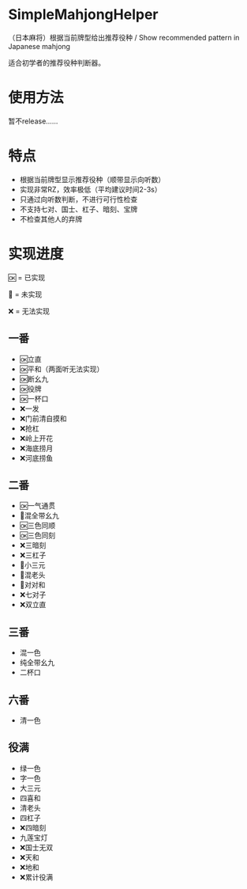 # SimpleMahjongHelper
 （日本麻将）根据当前牌型给出推荐役种 / Show recommended pattern in Japanese mahjong

适合初学者的推荐役种判断器。

# 使用方法
暂不release……

# 特点
- 根据当前牌型显示推荐役种（顺带显示向听数）
- 实现非常RZ，效率极低（平均建议时间2-3s）
- 只通过向听数判断，不进行可行性检查
- 不支持七对、国士、杠子、暗刻、宝牌
- 不检查其他人的弃牌
# 实现进度

🆗 = 已实现

🚧 = 未实现

❌ = 无法实现

## 一番
- 🆗立直
- 🆗平和（两面听无法实现）
- 🆗断幺九
- 🆗役牌
- 🆗一杯口
- ❌一发
- ❌门前清自摸和
- ❌抢杠
- ❌岭上开花
- ❌海底捞月
- ❌河底捞鱼

## 二番
- 🆗一气通贯 
- 🚧混全带幺九 
- 🆗三色同顺 
- 🆗三色同刻 
- ❌三暗刻 
- ❌三杠子 
- 🚧小三元 
- 🚧混老头 
- 🚧对对和 
- ❌七对子 
- ❌双立直
## 三番
- 混一色
- 纯全带幺九
- 二杯口
## 六番
- 清一色
## 役满
- 绿一色 
- 字一色 
- 大三元 
- 四喜和 
- 清老头 
- 四杠子 
- ❌四暗刻 
- 九莲宝灯 
- ❌国士无双 
- ❌天和 
- ❌地和 
- ❌累计役满